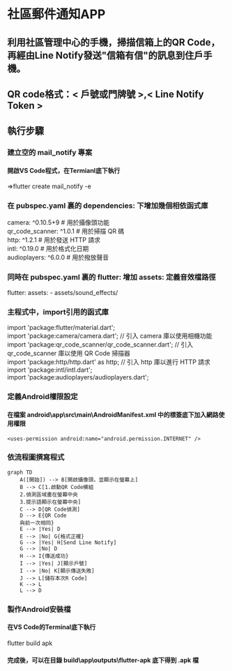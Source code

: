 # 社區郵件通知APP
## 利用社區管理中心的手機，掃描信箱上的QR Code，再經由Line Notify發送"信箱有信"的訊息到住戶手機。
## QR code格式：< 戶號或門牌號 >,< Line Notify Token >
## 執行步驟
### 建立空的 mail_notify 專案
#### 開啟VS Code程式，在Termianl底下執行
=>flutter create mail_notify -e

### 在 pubspec.yaml 裏的 dependencies: 下增加幾個相依函式庫

  camera: ^0.10.5+9  # 用於攝像頭功能  
  qr_code_scanner: ^1.0.1  # 用於掃描 QR 碼  
  http: ^1.2.1  # 用於發送 HTTP 請求  
  intl: ^0.19.0  # 用於格式化日期  
  audioplayers: ^6.0.0  # 用於撥放聲音
  
### 同時在 pubspec.yaml 裏的 flutter: 增加 assets: 定義音效檔路徑

flutter:
  assets:
    - assets/sound_effects/
	
### 主程式中，import引用的函式庫

import 'package:flutter/material.dart';  
import 'package:camera/camera.dart'; // 引入 camera 庫以使用相機功能  
import 'package:qr_code_scanner/qr_code_scanner.dart'; // 引入 qr_code_scanner 庫以使用 QR Code 掃描器  
import 'package:http/http.dart' as http; // 引入 http 庫以進行 HTTP 請求  
import 'package:intl/intl.dart';  
import 'package:audioplayers/audioplayers.dart';

### 定義Android權限設定
#### 在檔案 android\app\src\main\AndroidManifest.xml 中的<manifest>標簽底下加入網路使用權限
    <uses-permission android:name="android.permission.INTERNET" />

### 依流程圖撰寫程式
``` mermaid
graph TD
    A([開始]) --> B[開啟攝像頭，並顯示在螢幕上]
    B --> C[1.啟動QR Code模組
    2.偵測區域畫在螢幕中央
    3.提示語顯示在螢幕中央]
    C --> D[QR Code偵測]
    D --> E{QR Code
    與前一次相同}
    E --> |Yes| D
    E --> |No| G{格式正確}
    G --> |Yes| H[Send Line Notify]
    G --> |No| D
    H --> I{傳送成功}
    I --> |Yes| J[顯示戶號]
    I --> |No| K[顯示傳送失敗]
    J --> L[儲存本次R Code]
    K --> L
    L --> D
```
### 製作Android安裝檔
#### 在VS Code的Terminal底下執行
flutter build apk
#### 完成後，可以在目錄 build\app\outputs\flutter-apk 底下得到 .apk 檔

